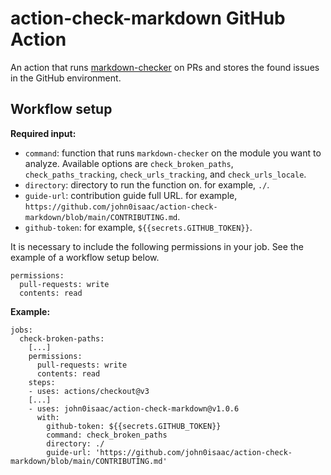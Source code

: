 # action-check-markdown GitHub Action

An action that runs [markdown-checker](https://github.com/john0isaac/markdown-checker) on PRs and stores the found issues in the GitHub environment.

## Workflow setup

**Required input:**

- `command`: function that runs `markdown-checker` on the module you want to analyze. Available options are `check_broken_paths`, `check_paths_tracking`, `check_urls_tracking`, and `check_urls_locale`.
- `directory`: directory to run the function on. for example, `./`.
- `guide-url`: contribution guide full URL. for example, `https://github.com/john0isaac/action-check-markdown/blob/main/CONTRIBUTING.md`.
- `github-token`: for example, `${{secrets.GITHUB_TOKEN}}`.

It is necessary to include the following permissions in your job. See the example of a workflow setup below.

```(yaml)
permissions:
  pull-requests: write
  contents: read
```

**Example:**

```(yaml)
jobs:
  check-broken-paths:
    [...]
    permissions:
      pull-requests: write
      contents: read
    steps:
    - uses: actions/checkout@v3
    [...]
    - uses: john0isaac/action-check-markdown@v1.0.6
      with: 
        github-token: ${{secrets.GITHUB_TOKEN}}
        command: check_broken_paths
        directory: ./
        guide-url: 'https://github.com/john0isaac/action-check-markdown/blob/main/CONTRIBUTING.md'
```

